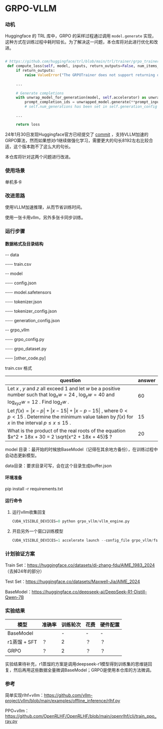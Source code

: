 # GRPO-VLLM

### 动机

Huggingface 的 TRL 库中，GRPO 的采样过程通过调用 `model.generate` 实现，这种方式在训练过程中耗时较长。为了解决这一问题，本仓库将对此进行优化和改进。

```python

# https://github.com/huggingface/trl/blob/main/trl/trainer/grpo_trainer.py 【24.01.28】
 def compute_loss(self, model, inputs, return_outputs=False, num_items_in_batch=None):
     if return_outputs:
         raise ValueError("The GRPOTrainer does not support returning outputs")
     
     ...
        
     # Generate completions
     with unwrap_model_for_generation(model, self.accelerator) as unwrapped_model:
         prompt_completion_ids = unwrapped_model.generate(**prompt_inputs, generation_config=self.generation_config) # speed much time
         # self.num_generations has been set in self.generation_config
     
     ...

     return loss

```

24年1月30日发现Huggingface官方已经提交了 [commit]([https://example.com](https://github.com/huggingface/trl/commit/ed14ed90438860fc59b8b7694d4e103a2a146a57#diff-3dccaf6ed3f406ca989a3fe919c767e614cfc90ba81a8a761567ff5ca2cb97dd)) ，支持VLLM加速的GRPO算法，然而如果想对r1继续做强化学习，需要更大的句长8192左右比较合适，这个版本跑不了这么大的句长。

本仓库将针对这两个问题进行改进。


### 使用场景

单机多卡

### 改进思路

使用VLLM加速推理，从而节省训练时间。

使用一张卡用vllm，另外多张卡同步训练。

### 运行步骤

#### 数据格式及目录结构

-- data

---- train.csv

-- model

---- config.json

---- model.safetensors

---- tokenizer.json

---- tokenizer_config.json

---- generation_config.json

-- grpo_vllm

---- grpo_config.py

---- grpo_dataset.py

---- [other_code.py]



train.csv 格式

| question                                                     | answer |
| ------------------------------------------------------------ | ------ |
| Let $x$ , $y$ and $z$ all exceed $1$ and let $w$ be a positive number such that $\log_xw=24$ , $\log_y w = 40$ and $\log_{xyz}w=12$ . Find $\log_zw$ . | 60     |
| Let $f(x)=\|x-p\|+\|x-15\|+\|x-p-15\|$ , where $0 < p < 15$ . Determine the minimum value taken by $f(x)$ for $x$ in the interval $p \leq x\leq15$ . | 15     |
| What is the product of the real roots of the equation $x^2 + 18x + 30 = 2 \sqrt{x^2 + 18x + 45}$ ? | 20     |

model 目录：最开始的时候放BaseModel（记得在其余地方备份），在训练过程中会动态更新模型。

data目录：要求目录可写，会在这个目录生成buffer.json

#### 环境准备

pip install -r requirements.txt

#### 运行命令

1. 运行vllm收集回复

   ```python
   CUDA_VISIBLE_DEVICES=0 python grpo_vllm/vllm_engine.py
   ```

2. 开启另外一个窗口训练模型

   ```python
   CUDA_VISIBLE_DEVICES=1 accelerate launch --config_file grpo_vllm/fsdp_config.yaml grpo_vllm/main.py
   ```


### 计划验证方案

Train Set：https://huggingface.co/datasets/di-zhang-fdu/AIME_1983_2024 （去掉24年的部分）

Test Set：https://huggingface.co/datasets/Maxwell-Jia/AIME_2024

BaseModel：https://huggingface.co/deepseek-ai/DeepSeek-R1-Distill-Qwen-7B



### 实验结果

| 模型         | 准确率 | 训练轮次 | 花费 | 硬件配置 |
| ------------ | ------ | -------- | ---- | -------- |
| BaseModel    |        | -        | -    | -        |
| r1蒸馏 + SFT | ？     | 2        | ？   | ？       |
| GRPO         | ？     | 2        | ？   | ？       |

实验结果待补充，r1蒸馏的方案是调用deepseek-r1模型得到训练集的思维链回复，然后再用这些数据全量微调BaseModel；GRPO是使用本仓库的方法微调。

### 参考

简单实现rlhf+vllm：https://github.com/vllm-project/vllm/blob/main/examples/offline_inference/rlhf.py

PPO+vllm：https://github.com/OpenRLHF/OpenRLHF/blob/main/openrlhf/cli/train_ppo_ray.py



